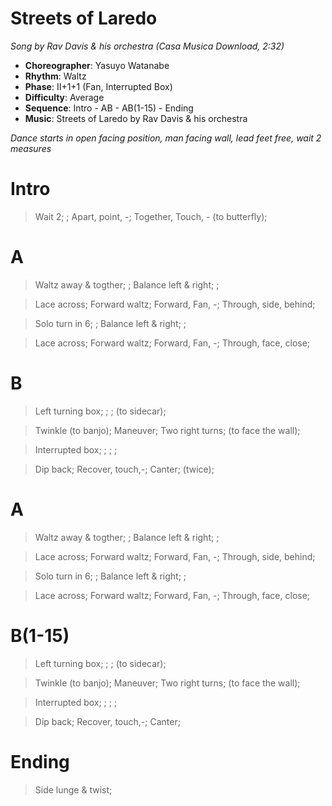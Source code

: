 # Streets of Laredo
*Song by Rav Davis & his orchestra (Casa Musica Download, 2:32)*

* **Choreographer**: Yasuyo Watanabe
* **Rhythm**: Waltz
* **Phase**: II+1+1 (Fan, Interrupted Box)
* **Difficulty**: Average
* **Sequence**: Intro - AB - AB(1-15) - Ending
* **Music**: Streets of Laredo by Rav Davis & his orchestra

*Dance starts in open facing position, man facing wall, lead feet free, wait 2 measures*

# Intro

> Wait 2; ; Apart, point, -; Together, Touch, - (to butterfly);

# A

> Waltz away & togther; ; Balance left & right; ;

> Lace across; Forward waltz; Forward, Fan, -; Through, side, behind;

> Solo turn in 6; ; Balance left & right; ;

> Lace across; Forward waltz; Forward, Fan, -; Through, face, close;

# B

> Left turning box; ; ; (to sidecar);

> Twinkle (to banjo); Maneuver; Two right turns; (to face the wall);

> Interrupted box; ; ; ;

> Dip back; Recover, touch,-; Canter; (twice);

# A

> Waltz away & togther; ; Balance left & right; ;

> Lace across; Forward waltz; Forward, Fan, -; Through, side, behind;

> Solo turn in 6; ; Balance left & right; ;

> Lace across; Forward waltz; Forward, Fan, -; Through, face, close;

# B(1-15)

> Left turning box; ; ; (to sidecar);

> Twinkle (to banjo); Maneuver; Two right turns; (to face the wall);

> Interrupted box; ; ; ;

> Dip back; Recover, touch,-; Canter;

# Ending

> Side lunge & twist;
